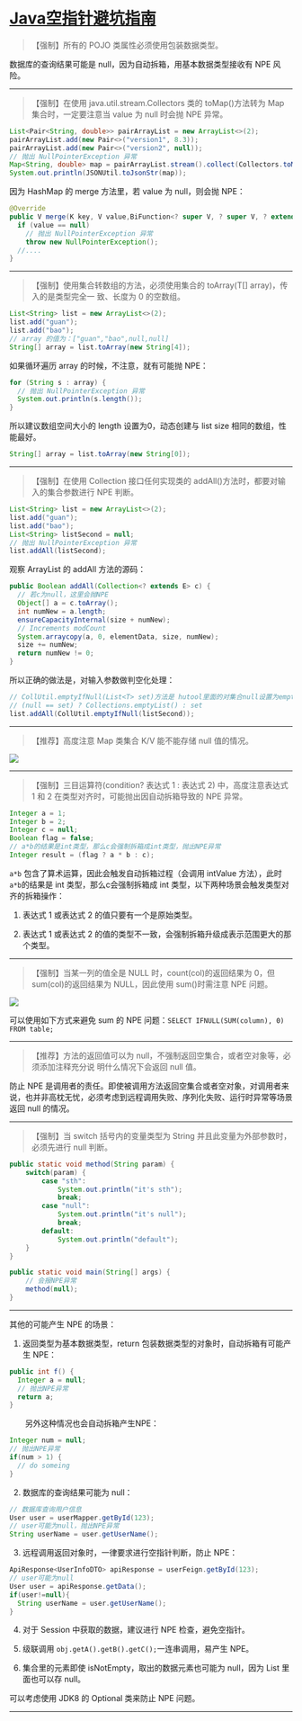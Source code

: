 # [Java空指针避坑指南](https://github.com/superleeyom/blog/issues/35)

> 【强制】所有的 POJO 类属性必须使用包装数据类型。


数据库的查询结果可能是 null，因为自动拆箱，用基本数据类型接收有 NPE 风险。

---

> 【强制】在使用 java.util.stream.Collectors 类的 toMap()方法转为 Map 集合时，一定要注意当 value 为 null 时会抛 NPE 异常。


```java
List<Pair<String, double>> pairArrayList = new ArrayList<>(2);
pairArrayList.add(new Pair<>("version1", 8.3));
pairArrayList.add(new Pair<>("version2", null));
// 抛出 NullPointerException 异常
Map<String, double> map = pairArrayList.stream().collect(Collectors.toMap(Pair::getKey, Pair::getValue));
System.out.println(JSONUtil.toJsonStr(map));
```


因为 HashMap 的 merge 方法里，若 value 为 null，则会抛 NPE：

```java
@Override
public V merge(K key, V value,BiFunction<? super V, ? super V, ? extends V> remappingFunction) {
  if (value == null)
    // 抛出 NullPointerException 异常
    throw new NullPointerException();
  //....
}
```


---

> 【强制】使用集合转数组的方法，必须使用集合的 toArray(T[] array)，传入的是类型完全一 致、长度为 0 的空数组。


```java
List<String> list = new ArrayList<>(2);
list.add("guan");
list.add("bao");
// array 的值为：["guan","bao",null,null]
String[] array = list.toArray(new String[4]);
```


如果循环遍历 array 的时候，不注意，就有可能抛 NPE：

```java
for (String s : array) {
  // 抛出 NullPointerException 异常
  System.out.println(s.length());
}
```


所以建议数组空间大小的 length 设置为0，动态创建与 list size 相同的数组，性能最好。

```java
String[] array = list.toArray(new String[0]);
```


---

> 【强制】在使用 Collection 接口任何实现类的 addAll()方法时，都要对输入的集合参数进行 NPE 判断。


```java
List<String> list = new ArrayList<>(2);
list.add("guan");
list.add("bao");
List<String> listSecond = null;
// 抛出 NullPointerException 异常
list.addAll(listSecond);
```


观察 ArrayList 的 addAll 方法的源码：

```java
public Boolean addAll(Collection<? extends E> c) {
  // 若c为null，这里会抛NPE
  Object[] a = c.toArray();
  int numNew = a.length;
  ensureCapacityInternal(size + numNew);
  // Increments modCount
  System.arraycopy(a, 0, elementData, size, numNew);
  size += numNew;
  return numNew != 0;
}
```


所以正确的做法是，对输入参数做判空化处理：

```java
// CollUtil.emptyIfNull(List<T> set)方法是 hutool里面的对集合null设置为empty的方法，方法内实际为：
// (null == set) ? Collections.emptyList() : set
list.addAll(CollUtil.emptyIfNull(listSecond));
```


---

> 【推荐】高度注意 Map 类集合 K/V 能不能存储 null 值的情况。


![](http://image.leeyom.top/blog/20210722121222.png)

---

> 【强制】三目运算符(condition? 表达式 1 : 表达式 2) 中，高度注意表达式 1 和 2 在类型对齐时，可能抛出因自动拆箱导致的 NPE 异常。


```java
Integer a = 1;
Integer b = 2;
Integer c = null;
Boolean flag = false;
// a*b的结果是int类型，那么c会强制拆箱成int类型，抛出NPE异常
Integer result = (flag ? a * b : c);
```


`a*b` 包含了算术运算，因此会触发自动拆箱过程（会调用 intValue 方法），此时`a*b`的结果是 int 类型，那么c会强制拆箱成 int 类型，以下两种场景会触发类型对齐的拆箱操作：

1. 表达式 1 或表达式 2 的值只要有一个是原始类型。 

2. 表达式 1 或表达式 2 的值的类型不一致，会强制拆箱升级成表示范围更大的那个类型。

---

> 【强制】当某一列的值全是 NULL 时，count(col)的返回结果为 0，但 sum(col)的返回结果为 NULL，因此使用 sum()时需注意 NPE 问题。


![](http://image.leeyom.top/blog/20210722143358.png)

可以使用如下方式来避免 sum 的 NPE 问题：`SELECT IFNULL(SUM(column), 0) FROM table;`

---

> 【推荐】方法的返回值可以为 null，不强制返回空集合，或者空对象等，必须添加注释充分说 明什么情况下会返回 null 值。


防止 NPE 是调用者的责任。即使被调用方法返回空集合或者空对象，对调用者来说，也并非高枕无忧，必须考虑到远程调用失败、序列化失败、运行时异常等场景返回 null 的情况。

---

> 【强制】当 switch 括号内的变量类型为 String 并且此变量为外部参数时，必须先进行 null 判断。


```java
public static void method(String param) {
    switch(param) {
        case "sth":
            System.out.println("it's sth");
            break;
        case "null":
            System.out.println("it's null");
            break;
        default:
            System.out.println("default");
    }
}

public static void main(String[] args) {
    // 会报NPE异常
    method(null);
}
```


---

其他的可能产生 NPE 的场景：

1. 返回类型为基本数据类型，return 包装数据类型的对象时，自动拆箱有可能产生 NPE：

```java
public int f() {
  Integer a = null;
  // 抛出NPE异常
  return a;
}
```


&ensp;&ensp;&ensp;&ensp;另外这种情况也会自动拆箱产生NPE：

```java
Integer num = null;
// 抛出NPE异常
if(num > 1) {
  // do someing
}
```


2. 数据库的查询结果可能为 null：

```java
// 数据库查询用户信息
User user = userMapper.getById(123);
// user可能为null，抛出NPE异常
String userName = user.getUserName();
```


3. 远程调用返回对象时，一律要求进行空指针判断，防止 NPE：

```java
ApiResponse<UserInfoDTO> apiResponse = userFeign.getById(123);
// user可能为null
User user = apiResponse.getData();
if(user!=null){
  String userName = user.getUserName();
}
```


4. 对于 Session 中获取的数据，建议进行 NPE 检查，避免空指针。

5. 级联调用 `obj.getA().getB().getC();`一连串调用，易产生 NPE。

6. 集合里的元素即使 isNotEmpty，取出的数据元素也可能为 null，因为 List 里面也可以存 null。

可以考虑使用 JDK8 的 Optional 类来防止 NPE 问题。

---

